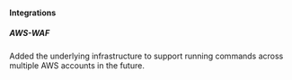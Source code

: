 
#### Integrations

##### AWS-WAF

Added the underlying infrastructure to support running commands across multiple AWS accounts in the future.

